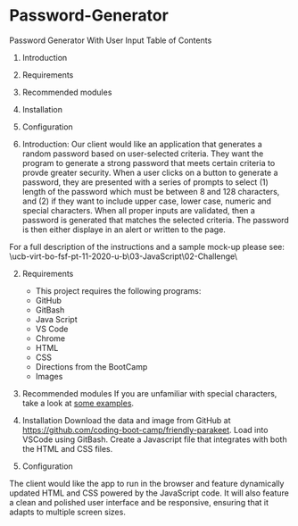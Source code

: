 # Password-Generator
Password Generator With User Input
Table of Contents
1.	Introduction
2.	Requirements
3.	Recommended modules
4.	Installation
5.	Configuration


1.  Introduction:
Our client would like an application that generates a random password based on user-selected criteria.   They want the program to generate
a strong password that meets certain criteria to provde greater security. When a user clicks on a button to generate a password, they are presented with a series of prompts to select (1) 
length of the password which must be between 8 and 128 characters, and (2) if they want to include upper case, lower case, numeric and special characters.  When all proper inputs are validated, then a password is generated that matches the selected criteria.  The password is then either displaye in an alert or written to the page.  

For a full description of the instructions and a sample mock-up please see: \ucb-virt-bo-fsf-pt-11-2020-u-b\03-JavaScript\02-Challenge\

2. Requirements
    * This project requires the following programs:
    *   GitHub
    *   GitBash
    *   Java Script
    *   VS Code
    *   Chrome
    *   HTML
    *   CSS
    *   Directions from the BootCamp
    *   Images

3.  Recommended modules
    If you are unfamiliar with special characters, take a look at [some examples](https://www.owasp.org/index.php/Password_special_characters).

4.  Installation
    Download the data and image from GitHub at https://github.com/coding-boot-camp/friendly-parakeet.   Load into VSCode using GitBash.  Create a Javascript file that integrates with both the HTML and CSS files.   

5. Configuration

The client would like the app to run in the browser and feature dynamically updated HTML and CSS powered by the JavaScript code.   It will also feature a clean and polished user interface and be responsive, ensuring that it adapts to multiple screen sizes.   